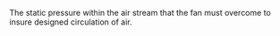 ﻿The static pressure within the air stream that the fan must overcome to insure designed circulation of air.
